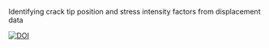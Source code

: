 Identifying crack tip position and stress intensity factors from displacement
data

[![DOI](https://zenodo.org/badge/630599971.svg)](https://zenodo.org/badge/latestdoi/630599971)
